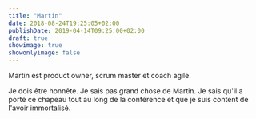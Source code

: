 ```yaml
---
title: "Martin"
date: 2018-08-24T19:25:05+02:00
publishDate: 2019-04-14T09:25:00+02:00
draft: true
showimage: true
showonlyimage: false
---
```

Martin est product owner, scrum master et coach agile.

<!--more-->
Je dois être honnête. Je sais pas grand chose de Martin.
Je sais qu'il a porté ce chapeau tout au long de la conférence et que je suis content de l'avoir immortalisé.
